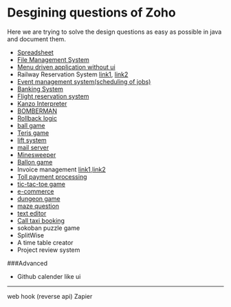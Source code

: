 # Desgining questions of Zoho

Here we are trying to solve the design questions as easy as possible in java and document them.

- [Spreadsheet](https://www.geeksforgeeks.org/zoho-interview-experience/)
- [File Management System](https://www.geeksforgeeks.org/zoho-interview-experience-chennai-jan-2020-off-campus/)
- [Menu driven application without ui](https://www.geeksforgeeks.org/zoho-interview-experience-off-campus-for-1-6-years-experienced/)
- Railway Reservation System [link1](https://www.geeksforgeeks.org/zoho-interview-experience-for-software-developer/), [link2](https://www.geeksforgeeks.org/zoho-interview-experience-set-35-campus/)
- [Event management system(scheduling of jobs)](https://www.geeksforgeeks.org/zoho-software-developer-interview-experience/)
- [Banking System](https://www.geeksforgeeks.org/zoho-interview-experience-set-42off-campus/)
- [Flight reservation system](https://www.geeksforgeeks.org/zoho-interview-experience-on-campus-set-41/)
- [Kanzo Interpreter](https://www.geeksforgeeks.org/zoho-interview-experience-on-campus/)
- [BOMBERMAN](https://www.geeksforgeeks.org/zoho-interview-experience-set-39-on-campus-drive-for-software-developer/)
- [Rollback logic](https://www.geeksforgeeks.org/zoho-interview-experience-set-34-off-campus/)
- [ball game](https://www.geeksforgeeks.org/zoho-interview-experience-set-32-campus/)
- [Teris game](https://www.geeksforgeeks.org/zoho-interview-experience-set-30-off-campus-software-developer/)
- [lift system](https://www.geeksforgeeks.org/zoho-interview-experience-set-27-off-campus-software-developer/)
- [mail server](https://www.geeksforgeeks.org/zoho-campus-drive-set-25-software-developer/)
- [Minesweeper](https://www.geeksforgeeks.org/zoho-campus-drive-set-24-software-developer/)
- [Ballon game](https://www.geeksforgeeks.org/zoho-interview-experience-set-23-off-campus/)
- Invoice management [link1](https://www.geeksforgeeks.org/zoho-interview-experience-set-17/),[link2](https://www.geeksforgeeks.org/zoho-interview-experience-set-13-on-campus/)
- [Toll payment processing](https://www.geeksforgeeks.org/zoho-interview-experience-set-15-off-campus-drive/)
- [tic-tac-toe game](https://www.geeksforgeeks.org/zoho-interview-experience-set-14-on-campus/)
- [e-commerce](https://www.geeksforgeeks.org/zoho-interview-experience-set-10-off-campus-drive/)
- [dungeon game](https://www.geeksforgeeks.org/zoho-interview-set-7-on-campus-drive/)
- [maze question](https://www.geeksforgeeks.org/zoho-interview-set-6-on-campus-drive/)
- [text editor](https://www.geeksforgeeks.org/zoho-interview-set-5-on-campus-drive/)
- [Call taxi booking](https://www.geeksforgeeks.org/zoho-interview-set-3-campus/)
- sokoban puzzle game
- SplitWise
- A time table creator
- Project review system

###Advanced
- Github calender like ui

-------
web hook (reverse api) 
Zapier
